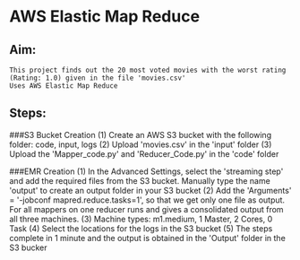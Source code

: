 AWS Elastic Map Reduce
=======================

Aim:
----
    This project finds out the 20 most voted movies with the worst rating (Rating: 1.0) given in the file 'movies.csv'
    Uses AWS Elastic Map Reduce 

Steps: 
------
###S3 Bucket Creation
    (1) Create an AWS S3 bucket with the following folder: code, input, logs
    (2) Upload 'movies.csv' in the 'input' folder 
    (3) Upload the 'Mapper_code.py' and 'Reducer_Code.py' in the 'code' folder


###EMR Creation
    (1) In the Advanced Settings, select the 'streaming step' and add the required files from the S3 bucket. Manually type the name 'output' to create an output folder in your S3 bucket 
    (2) Add the 'Arguments' = '-jobconf mapred.reduce.tasks=1', so that we get only one file as output. For all mappers on one reducer runs and gives a consolidated output from all three machines. 
    (3) Machine types: m1.medium, 1 Master, 2 Cores, 0 Task
    (4) Select the locations for the logs in the S3 bucket
    (5) The steps complete in 1 minute and the output is obtained in the 'Output' folder in the S3 bucker
